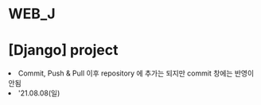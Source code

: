 # WEB_J

<h1> [Django] project </h1>
<li> Commit, Push & Pull 이후 repository 에 추가는 되지만 commit 창에는 반영이 안됨 </li>
<li> '21.08.08(일)</li>
